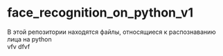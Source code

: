 # face_recognition_on_python_v1
В этой репозитории находятся файлы, относящиеся к распознаванию лица на python  
vfv
dfvf